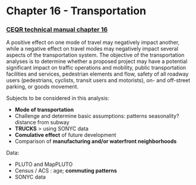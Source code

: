 # Chapter 16 - Transportation
### [CEQR technical manual chapter 16](https://www1.nyc.gov/assets/oec/technical-manual/16_Transportation_2014.pdf)
A positive effect on one mode of travel may
negatively impact another, while a negative effect on travel modes may negatively impact several aspects of the transportation
system. The objective of the transportation analyses is to determine whether a proposed project may have a
potential significant impact on traffic operations and mobility, public transportation facilities and services, pedestrian
elements and flow, safety of all roadway users (pedestrians, cyclists, transit users and motorists), on- and off-street
parking, or goods movement. 

Subjects to be considered in this analysis:
- **Mode of transportation**
- Challenge and determine basic assumptions: patterns seasonality? distance from subway
- **TRUCKS** > using SONYC data
- **Comulative effect** of future development 
- Comparison of **manufacturing and/or waterfront neighborhoods**

Data:
- PLUTO and MapPLUTO
- Census / ACS : age; **commuting patterns**
- SONYC data


